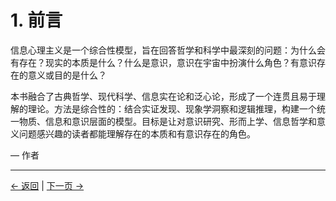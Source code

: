 # 1. 前言

信息心理主义是一个综合性模型，旨在回答哲学和科学中最深刻的问题：为什么会有存在？现实的本质是什么？什么是意识，意识在宇宙中扮演什么角色？有意识存在的意义或目的是什么？

本书融合了古典哲学、现代科学、信息实在论和泛心论，形成了一个连贯且易于理解的理论。方法是综合性的：结合实证发现、现象学洞察和逻辑推理，构建一个统一物质、信息和意识层面的模型。目标是让对意识研究、形而上学、信息哲学和意义问题感兴趣的读者都能理解存在的本质和有意识存在的角色。

— 作者

---
<div class="navigation-links">
<a href="../00_目录/" class="nav-link prev-link">← 返回</a> | <a href="../02_存在之问/" class="nav-link next-link">下一页 →</a>
</div>
